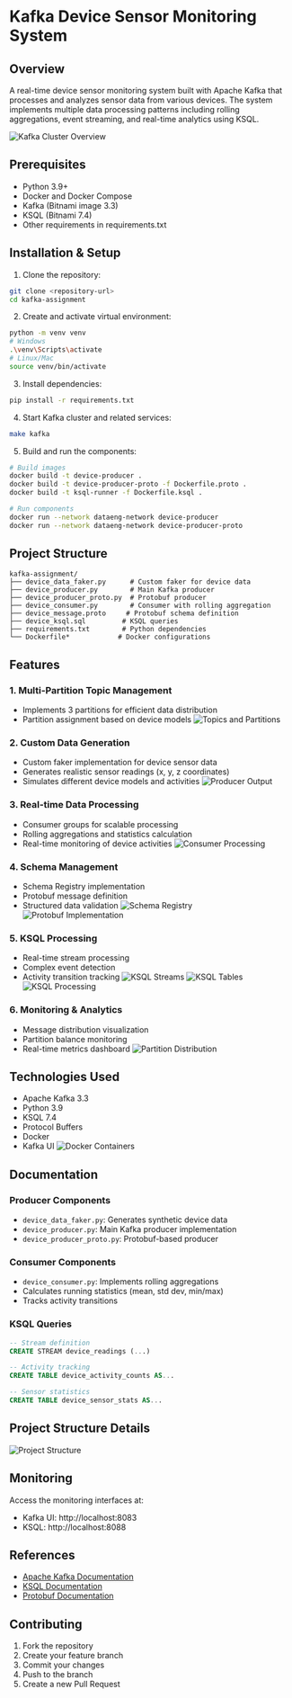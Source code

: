 # Kafka Device Sensor Monitoring System

## Overview
A real-time device sensor monitoring system built with Apache Kafka that processes and analyzes sensor data from various devices. The system implements multiple data processing patterns including rolling aggregations, event streaming, and real-time analytics using KSQL.

![Kafka Cluster Overview](kafka-assignment/Images/01_kafka_cluster_overview.png)

## Prerequisites
- Python 3.9+
- Docker and Docker Compose
- Kafka (Bitnami image 3.3)
- KSQL (Bitnami 7.4)
- Other requirements in requirements.txt

## Installation & Setup

1. Clone the repository:
```bash
git clone <repository-url>
cd kafka-assignment
```

2. Create and activate virtual environment:
```bash
python -m venv venv
# Windows
.\venv\Scripts\activate
# Linux/Mac
source venv/bin/activate
```

3. Install dependencies:
```bash
pip install -r requirements.txt
```

4. Start Kafka cluster and related services:
```bash
make kafka
```

5. Build and run the components:
```bash
# Build images
docker build -t device-producer .
docker build -t device-producer-proto -f Dockerfile.proto .
docker build -t ksql-runner -f Dockerfile.ksql .

# Run components
docker run --network dataeng-network device-producer
docker run --network dataeng-network device-producer-proto
```

## Project Structure
```
kafka-assignment/
├── device_data_faker.py      # Custom faker for device data
├── device_producer.py        # Main Kafka producer
├── device_producer_proto.py  # Protobuf producer
├── device_consumer.py        # Consumer with rolling aggregation
├── device_message.proto     # Protobuf schema definition
├── device_ksql.sql         # KSQL queries
├── requirements.txt        # Python dependencies
└── Dockerfile*            # Docker configurations
```

## Features

### 1. Multi-Partition Topic Management
- Implements 3 partitions for efficient data distribution
- Partition assignment based on device models
![Topics and Partitions](kafka-assignment/Images/02_topics_and_partitions.png)

### 2. Custom Data Generation
- Custom faker implementation for device sensor data
- Generates realistic sensor readings (x, y, z coordinates)
- Simulates different device models and activities
![Producer Output](kafka-assignment/Images/03_producer_output.png.png)

### 3. Real-time Data Processing
- Consumer groups for scalable processing
- Rolling aggregations and statistics calculation
- Real-time monitoring of device activities
![Consumer Processing](kafka-assignment/Images/04_consumer_output.png)

### 4. Schema Management
- Schema Registry implementation
- Protobuf message definition
- Structured data validation
![Schema Registry](kafka-assignment/Images/05a_schema_registry.png)
![Protobuf Implementation](kafka-assignment/Images/05b_protobuf_implementation.png)

### 5. KSQL Processing
- Real-time stream processing
- Complex event detection
- Activity transition tracking
![KSQL Streams](kafka-assignment/Images/06a_ksql_streams.png)
![KSQL Tables](kafka-assignment/Images/06b_ksql_tables.png)
![KSQL Processing](kafka-assignment/Images/06c_ksql_processing.png)

### 6. Monitoring & Analytics
- Message distribution visualization
- Partition balance monitoring
- Real-time metrics dashboard
![Partition Distribution](kafka-assignment/Images/07_partition_distribution.png)

## Technologies Used
- Apache Kafka 3.3
- Python 3.9
- KSQL 7.4
- Protocol Buffers
- Docker
- Kafka UI
![Docker Containers](kafka-assignment/Images/09_docker_containers.png)

## Documentation

### Producer Components
- `device_data_faker.py`: Generates synthetic device data
- `device_producer.py`: Main Kafka producer implementation
- `device_producer_proto.py`: Protobuf-based producer

### Consumer Components
- `device_consumer.py`: Implements rolling aggregations
- Calculates running statistics (mean, std dev, min/max)
- Tracks activity transitions

### KSQL Queries
```sql
-- Stream definition
CREATE STREAM device_readings (...)

-- Activity tracking
CREATE TABLE device_activity_counts AS...

-- Sensor statistics
CREATE TABLE device_sensor_stats AS...
```

## Project Structure Details
![Project Structure](kafka-assignment/Images/08_project_structure.png)

## Monitoring
Access the monitoring interfaces at:
- Kafka UI: http://localhost:8083
- KSQL: http://localhost:8088

## References
- [Apache Kafka Documentation](https://kafka.apache.org/documentation/)
- [KSQL Documentation](https://docs.ksqldb.io/)
- [Protobuf Documentation](https://developers.google.com/protocol-buffers)

## Contributing
1. Fork the repository
2. Create your feature branch
3. Commit your changes
4. Push to the branch
5. Create a new Pull Request
